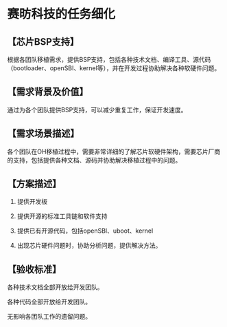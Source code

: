 # 赛昉科技的任务细化 

## **【芯片BSP支持】**

根据各团队移植需求，提供BSP支持，包括各种技术文档、编译工具、源代码（bootloader、openSBI、kernel等），并在开发过程协助解决各种软硬件问题。 

## **【需求背景及价值】**

通过为各个团队提供BSP支持，可以减少重复工作，保证开发速度。

## **【需求场景描述】**

各个团队在OH移植过程中，需要非常详细的了解芯片软硬件架构，需要芯片厂商的支持，包括提供各种文档、源码并协助解决移植过程中的问题。 

## **【方案描述】**

1.  提供开发板

2. 提供开源的标准工具链和软件支持

3. 提供已有开源代码，包括openSBI、uboot、kernel

4. 出现芯片硬件问题时，协助分析问题，提供解决方法。

## **【验收标准】**

各种技术文档全部开放给开发团队。

各种代码全部开放给开发团队。

无影响各团队工作的遗留问题。

